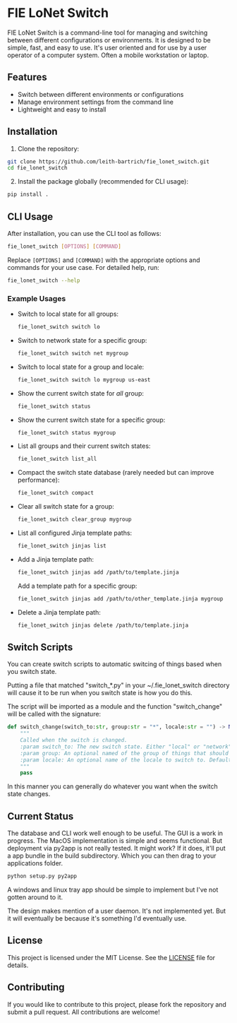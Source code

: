 # FIE LoNet Switch

FIE LoNet Switch is a command-line tool for managing and switching between different configurations or environments. It is designed to be simple, fast, and easy to use.  It's user oriented and
for use by a user operator of a computer system.  Often a mobile workstation or laptop.

## Features
- Switch between different environments or configurations
- Manage environment settings from the command line
- Lightweight and easy to install

## Installation

1. Clone the repository:

```sh
git clone https://github.com/leith-bartrich/fie_lonet_switch.git
cd fie_lonet_switch
```

2. Install the package globally (recommended for CLI usage):

```sh
pip install .
```

## CLI Usage

After installation, you can use the CLI tool as follows:

```sh
fie_lonet_switch [OPTIONS] [COMMAND]
```

Replace `[OPTIONS]` and `[COMMAND]` with the appropriate options and commands for your use case. For detailed help, run:

```sh
fie_lonet_switch --help
```

### Example Usages

- Switch to local state for all groups:

  ```sh
  fie_lonet_switch switch lo
  ```

- Switch to network state for a specific group:

  ```sh
  fie_lonet_switch switch net mygroup
  ```

- Switch to local state for a group and locale:

  ```sh
  fie_lonet_switch switch lo mygroup us-east
  ```

- Show the current switch state for *all* group:

  ```sh
  fie_lonet_switch status
  ```

- Show the current switch state for a specific group:

  ```sh
  fie_lonet_switch status mygroup
  ```

- List all groups and their current switch states:

  ```sh
  fie_lonet_switch list_all
  ```

- Compact the switch state database (rarely needed but can improve performance):

  ```sh
  fie_lonet_switch compact
  ```

- Clear all switch state for a group:

  ```sh
  fie_lonet_switch clear_group mygroup
  ```

- List all configured Jinja template paths:

  ```sh
  fie_lonet_switch jinjas list
  ```

- Add a Jinja template path:

  ```sh
  fie_lonet_switch jinjas add /path/to/template.jinja
  ```

  Add a template path for a specific group:

  ```sh
  fie_lonet_switch jinjas add /path/to/other_template.jinja mygroup
  ```

- Delete a Jinja template path:

  ```sh
  fie_lonet_switch jinjas delete /path/to/template.jinja
  ```

## Switch Scripts

You can create switch scripts to automatic switcing of things based when you switch state.

Putting a file that matched "switch_*.py" in your ~/.fie_lonet_switch directory will cause it to be run when you switch state is how you do this.

The script will be imported as a module and the function "switch_change" will be called with the signature:

```python
def switch_change(switch_to:str, group:str = "*", locale:str = "") -> None:
    """
    Called when the switch is changed.
    :param switch_to: The new switch state. Either "local" or "network".
    :param group: An optional named of the group of things that should be switched. Defaults to "*", which means 'all groups'.
    :param locale: An optional name of the locale to switch to. Defaults to empty string "" which means 'all locales' or 'no specific locale'.
    """
    pass
```

In this manner you can generally do whatever you want when the switch state changes.

## Current Status

The database and CLI work well enough to be useful.  The GUI is a work in progress.  The MacOS implementation is simple and seems functional.  But deployment via py2app is not really tested.  It might work?  If it does, it'll put a app bundle in the build subdirectory.  Which you can then drag to your applications folder.

```sh
python setup.py py2app
```

A windows and linux tray app should be simple to implement but I've not gotten around to it.

The design makes mention of a user daemon.  It's not implemented yet.  But it will eventually be because it's something I'd eventually use.


## License

This project is licensed under the MIT License. See the [LICENSE](LICENSE) file for details.

## Contributing

If you would like to contribute to this project, please fork the repository and submit a pull request. All contributions are welcome!